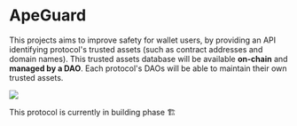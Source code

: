 # ApeGuard

This projects aims to improve safety for wallet users, by providing an API identifying protocol's trusted assets (such as contract addresses and domain names). This trusted assets database will be available **on-chain** and **managed by a DAO**. Each protocol's DAOs will be able to maintain their own trusted assets.

![](https://i.imgur.com/qREqVpm.png)

This protocol is currently in building phase 🏗️
